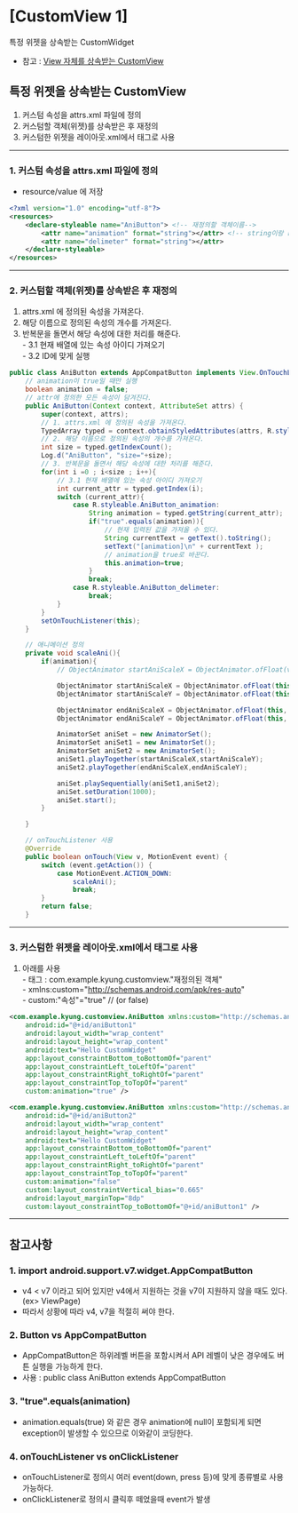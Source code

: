 # [CustomView 1]
특정 위젯을 상속받는 CustomWidget</br>
- 참고 : [View 자체를 상속받는 CustomView](https://github.com/Lee-KyungSeok/Study/tree/master/Android/Contents/CustomView2)

## 특정 위젯을 상속받는 CustomView
1. 커스텀 속성을 attrs.xml 파일에 정의
2. 커스텀할 객체(위젯)를 상속받은 후 재정의
3. 커스텀한 위젯을 레이아웃.xml에서 태그로 사용
---
### 1. __커스텀 속성을 attrs.xml 파일에 정의__
- resource/value 에 저장

```xml
<?xml version="1.0" encoding="utf-8"?>
<resources>
    <declare-styleable name="AniButton"> <!-- 재정의할 객체이름-->
        <attr name="animation" format="string"></attr> <!-- string이랑 resource만 사용-->
        <attr name="delimeter" format="string"></attr>
    </declare-styleable>
</resources>
```

---
### 2. __커스텀할 객체(위젯)를 상속받은 후 재정의__
1. attrs.xml 에 정의된 속성을 가져온다.
2. 해당 이름으로 정의된 속성의 개수를 가져온다.
3. 반복문을 돌면서 해당 속성에 대한 처리를 해준다.
</br> - 3.1 현재 배열에 있는 속성 아이디 가져오기
</br> - 3.2 ID에 맞게 실행

```java
public class AniButton extends AppCompatButton implements View.OnTouchListener {
    // animation이 true일 때만 실행
    boolean animation = false;
    // attr에 정의한 모든 속성이 담겨진다.
    public AniButton(Context context, AttributeSet attrs) {
        super(context, attrs);
        // 1. attrs.xml 에 정의된 속성을 가져온다.
        TypedArray typed = context.obtainStyledAttributes(attrs, R.styleable.AniButton);
        // 2. 해당 이름으로 정의된 속성의 개수를 가져온다.
        int size = typed.getIndexCount();
        Log.d("AniButton", "size="+size);
        // 3. 반복문을 돌면서 해당 속성에 대한 처리를 해준다.
        for(int i =0 ; i<size ; i++){
            // 3.1 현재 배열에 있는 속성 아이디 가져오기
            int current_attr = typed.getIndex(i);
            switch (current_attr){
                case R.styleable.AniButton_animation:
                    String animation = typed.getString(current_attr);
                    if("true".equals(animation)){
                        // 현재 입력된 값을 가져올 수 있다.
                        String currentText = getText().toString();
                        setText("[animation]\n" + currentText );
                        // animation을 true로 바꾼다.
                        this.animation=true;
                    }
                    break;
                case R.styleable.AniButton_delimeter:
                    break;
            }
        }
        setOnTouchListener(this);
    }

    // 애니메이션 정의
    private void scaleAni(){
        if(animation){
            // ObjectAnimator startAniScaleX = ObjectAnimator.ofFloat(view, "scaleX", 1.5f, 1.0f); 사용 가능

            ObjectAnimator startAniScaleX = ObjectAnimator.ofFloat(this, "scaleX", 1.5f);
            ObjectAnimator startAniScaleY = ObjectAnimator.ofFloat(this, "scaleY", 1.5f);

            ObjectAnimator endAniScaleX = ObjectAnimator.ofFloat(this, "scaleX", 1.0f);
            ObjectAnimator endAniScaleY = ObjectAnimator.ofFloat(this, "scaleY", 1.0f);

            AnimatorSet aniSet = new AnimatorSet();
            AnimatorSet aniSet1 = new AnimatorSet();
            AnimatorSet aniSet2 = new AnimatorSet();
            aniSet1.playTogether(startAniScaleX,startAniScaleY);
            aniSet2.playTogether(endAniScaleX,endAniScaleY);

            aniSet.playSequentially(aniSet1,aniSet2);
            aniSet.setDuration(1000);
            aniSet.start();
        }

    }

    // onTouchListener 사용
    @Override
    public boolean onTouch(View v, MotionEvent event) {
        switch (event.getAction()) {
            case MotionEvent.ACTION_DOWN:
                scaleAni();
                break;
        }
        return false;
    }
```

---
### 3. __커스텀한 위젯을 레이아웃.xml에서 태그로 사용__
1. 아래를 사용
</br> - 태그 : com.example.kyung.customview."재정의된 객체"
</br> - xmlns:custom="http://schemas.android.com/apk/res-auto"
</br> - custom:"속성"="true" // (or false)

```xml
<com.example.kyung.customview.AniButton xmlns:custom="http://schemas.android.com/apk/res-auto"
    android:id="@+id/aniButton1"
    android:layout_width="wrap_content"
    android:layout_height="wrap_content"
    android:text="Hello CustomWidget"
    app:layout_constraintBottom_toBottomOf="parent"
    app:layout_constraintLeft_toLeftOf="parent"
    app:layout_constraintRight_toRightOf="parent"
    app:layout_constraintTop_toTopOf="parent"
    custom:animation="true" />

<com.example.kyung.customview.AniButton xmlns:custom="http://schemas.android.com/apk/res-auto"
    android:id="@+id/aniButton2"
    android:layout_width="wrap_content"
    android:layout_height="wrap_content"
    android:text="Hello CustomWidget"
    app:layout_constraintBottom_toBottomOf="parent"
    app:layout_constraintLeft_toLeftOf="parent"
    app:layout_constraintRight_toRightOf="parent"
    app:layout_constraintTop_toTopOf="parent"
    custom:animation="false"
    custom:layout_constraintVertical_bias="0.665"
    android:layout_marginTop="8dp"
    custom:layout_constraintTop_toBottomOf="@+id/aniButton1" />
```

---
## 참고사항
### 1. import android.support.v7.widget.AppCompatButton
- v4 < v7 이라고 되어 있지만 v4에서 지원하는 것을 v7이 지원하지 않을 때도 있다.(ex> ViewPage)
- 따라서 상황에 따라 v4, v7을 적절히 써야 한다.

### 2. Button vs AppCompatButton
- AppCompatButton은 하위레벨 버튼을 포함시켜서 API 레벨이 낮은 경우에도 버튼 실행을 가능하게 한다.
- 사용 : public class AniButton extends AppCompatButton

### 3. "true".equals(animation)
- animation.equals(true) 와 같은 경우 animation에 null이 포함되게 되면 exception이 발생할 수 있으므로 이와같이 코딩한다.

### 4. onTouchListener vs onClickListener
- onTouchListener로 정의시 여러 event(down, press 등)에 맞게 종류별로 사용 가능하다.
- onClickListener로 정의시 클릭후 떼었을때 event가 발생
